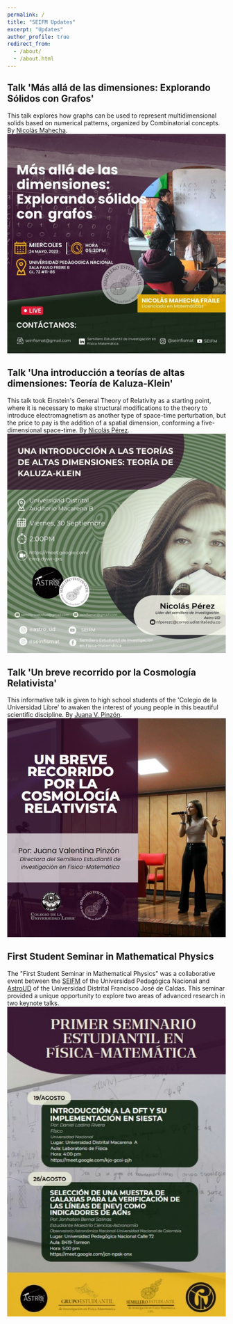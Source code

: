 ```yaml
---
permalink: /
title: "SEIFM Updates"
excerpt: "Updates"
author_profile: true
redirect_from: 
  - /about/
  - /about.html
---
```



Talk 'Más allá de las dimensiones: Explorando Sólidos con Grafos'
------
This talk explores how graphs can be used to represent multidimensional solids based on numerical patterns, organized by Combinatorial concepts. By [Nicolás Mahecha](http://funes.uniandes.edu.co/12869/).
![Flyer Más allá de las dimensiones: Explorando Sólidos con Grafos](/images/nicolam.jpeg)

Talk 'Una introducción a teorías de altas dimensiones: Teoría de Kaluza-Klein'
------
This talk took Einstein's General Theory of Relativity as a starting point, where it is necessary to make structural modifications to the theory to introduce electromagnetism as another type of space-time perturbation, but the price to pay is the addition of a spatial dimension, conforming a five-dimensional space-time. By [Nicolás Pérez](http://revistas.udistrital.edu.co:8080/index.php/GDLA/article/view/14301). 
![Flyer Una introducción a teorías de altas dimensiones: Teoría de Kaluza-Klein](/images/kkad.jpeg)

Talk 'Un breve recorrido por la Cosmología Relativista'
------
This informative talk is given to high school students of the 'Colegio de la Universidad Libre' to awaken the interest of young people in this beautiful scientific discipline. By [Juana V. Pinzón](https://www.researchgate.net/profile/Juana-Pinzon).
![Flyer Un breve recorrido por la Cosmología Relativista](/images/brcr.jpeg)

First Student Seminar in Mathematical Physics
------
The "First Student Seminar in Mathematical Physics" was a collaborative event between the [SEIFM](https://www.instagram.com/seinfismat/) of the Universidad Pedagógica Nacional and [AstroUD](https://www.instagram.com/astro_ud/) of the Universidad Distrital Francisco José de Caldas. This seminar provided a unique opportunity to explore two areas of advanced research in two keynote talks.
![Flyer Primer Seminario Estudiantil en Física-Matemática](/images/flyer1.jpeg)






